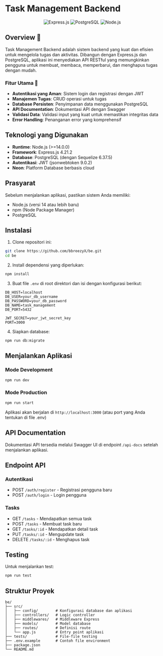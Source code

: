 # Task Management Backend

<div align="center">

![Express.js](https://img.shields.io/badge/Express.js-000000?style=for-the-badge&logo=express&logoColor=white)
![PostgreSQL](https://img.shields.io/badge/PostgreSQL-316192?style=for-the-badge&logo=postgresql&logoColor=white)
![Node.js](https://img.shields.io/badge/Node.js-339933?style=for-the-badge&logo=nodedotjs&logoColor=white)

</div>

## Overview 👋

Task Management Backend adalah sistem backend yang kuat dan efisien untuk mengelola tugas dan aktivitas. Dibangun dengan Express.js dan PostgreSQL, aplikasi ini menyediakan API RESTful yang memungkinkan pengguna untuk membuat, membaca, memperbarui, dan menghapus tugas dengan mudah.

### Fitur Utama 🚀

- **Autentikasi yang Aman**: Sistem login dan registrasi dengan JWT
- **Manajemen Tugas**: CRUD operasi untuk tugas
- **Database Persisten**: Penyimpanan data menggunakan PostgreSQL
- **API Documentation**: Dokumentasi API dengan Swagger
- **Validasi Data**: Validasi input yang kuat untuk memastikan integritas data
- **Error Handling**: Penanganan error yang komprehensif

## Teknologi yang Digunakan

- **Runtime**: Node.js (>=14.0.0)
- **Framework**: Express.js 4.21.2
- **Database**: PostgreSQL (dengan Sequelize 6.37.5)
- **Autentikasi**: JWT (jsonwebtoken 9.0.2)
- **Neon**: Platform Database berbasis cloud

## Prasyarat

Sebelum menjalankan aplikasi, pastikan sistem Anda memiliki:

- Node.js (versi 14 atau lebih baru)
- npm (Node Package Manager)
- PostgreSQL

## Instalasi

1. Clone repositori ini:
```bash
git clone https://github.com/bbreezyX/be.git
cd be
```

2. Install dependensi yang diperlukan:
```bash
npm install
```

3. Buat file `.env` di root direktori dan isi dengan konfigurasi berikut:
```
DB_HOST=localhost
DB_USER=your_db_username
DB_PASSWORD=your_db_password
DB_NAME=task_management
DB_PORT=5432

JWT_SECRET=your_jwt_secret_key
PORT=3000
```

4. Siapkan database:
```bash
npm run db:migrate
```

## Menjalankan Aplikasi

### Mode Development
```bash
npm run dev
```

### Mode Production
```bash
npm run start
```

Aplikasi akan berjalan di `http://localhost:3000` (atau port yang Anda tentukan di file .env)

## API Documentation

Dokumentasi API tersedia melalui Swagger UI di endpoint `/api-docs` setelah menjalankan aplikasi.

## Endpoint API

### Autentikasi
- POST `/auth/register` - Registrasi pengguna baru
- POST `/auth/login` - Login pengguna

### Tasks
- GET `/tasks` - Mendapatkan semua task
- POST `/tasks` - Membuat task baru
- GET `/tasks/:id` - Mendapatkan detail task
- PUT `/tasks/:id` - Mengupdate task
- DELETE `/tasks/:id` - Menghapus task

## Testing
Untuk menjalankan test:
```bash
npm run test
```

## Struktur Proyek
```
be/
├── src/
│   ├── config/        # Konfigurasi database dan aplikasi
│   ├── controllers/   # Logic controller
│   ├── middlewares/   # Middleware Express
│   ├── models/        # Model database
│   ├── routes/        # Definisi route
│   └── app.js         # Entry point aplikasi
├── tests/             # File-file testing
├── .env.example       # Contoh file environment
├── package.json
└── README.md
```
